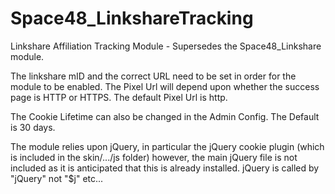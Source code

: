 # Space48_LinkshareTracking
Linkshare Affiliation Tracking Module - Supersedes the Space48_Linkshare module.

The linkshare mID and the correct URL need to be set in order for the module to be enabled.  The Pixel Url will depend upon whether the success page is HTTP or HTTPS.  The default Pixel Url is http.

The Cookie Lifetime can also be changed in the Admin Config.  The Default is 30 days.

The module relies upon jQuery, in particular the jQuery cookie plugin (which is included in the skin/.../js folder) however, the main jQuery file is not included as it is anticipated that this is already installed.  jQuery is called by "jQuery" not "$j" etc...

